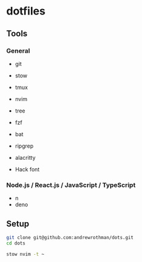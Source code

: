 # dotfiles

## Tools

### General

- git
- stow
- tmux
- nvim
- tree
- fzf
- bat
- ripgrep

- alacritty
- Hack font

### Node.js / React.js / JavaScript / TypeScript

- n
- deno

## Setup

```bash
git clone git@github.com:andrewrothman/dots.git
cd dots

stow nvim -t ~
```
